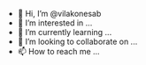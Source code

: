 - 👋 Hi, I’m @vilakonesab
- 👀 I’m interested in ...
- 🌱 I’m currently learning ...
- 💞️ I’m looking to collaborate on ...
- 📫 How to reach me ...

<!---
vilakonesab/vilakonesab is a ✨ special ✨ repository because its `README.md` (this file) appears on your GitHub profile.
You can click the Preview link to take a look at your changes.
--->

